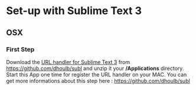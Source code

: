 # Set-up with Sublime Text 3

## OSX

### First Step

Download the [URL handler for Sublime Text 3](https://github.com/dhoulb/subl/releases/download/v1.2/Subl.app.zip) from https://github.com/dhoulb/subl and unzip it your **/Applications** directory.
Start this App one time for register the URL handler on your MAC.
You can get more informations about this step here : https://github.com/dhoulb/subl

